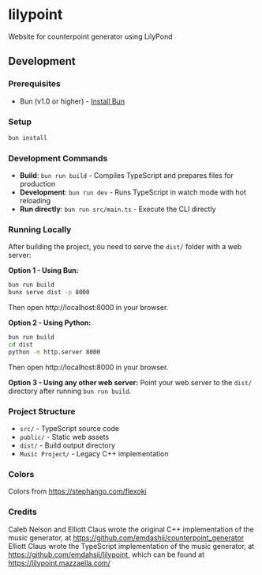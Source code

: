 # lilypoint

Website for counterpoint generator using LilyPond

## Development

### Prerequisites

-   Bun (v1.0 or higher) - [Install Bun](https://bun.sh)

### Setup

```bash
bun install
```

### Development Commands

-   **Build**: `bun run build` - Compiles TypeScript and prepares files for production
-   **Development**: `bun run dev` - Runs TypeScript in watch mode with hot reloading
-   **Run directly**: `bun run src/main.ts` - Execute the CLI directly

### Running Locally

After building the project, you need to serve the `dist/` folder with a web server:

**Option 1 - Using Bun:**
```bash
bun run build
bunx serve dist -p 8000
```
Then open http://localhost:8000 in your browser.

**Option 2 - Using Python:**
```bash
bun run build
cd dist
python -m http.server 8000
```
Then open http://localhost:8000 in your browser.

**Option 3 - Using any other web server:**
Point your web server to the `dist/` directory after running `bun run build`.

### Project Structure

-   `src/` - TypeScript source code
-   `public/` - Static web assets
-   `dist/` - Build output directory
-   `Music Project/` - Legacy C++ implementation

### Colors

Colors from https://stephango.com/flexoki

### Credits

Caleb Nelson and Elliott Claus wrote the original C++ implementation of the music generator, at
https://github.com/emdashii/counterpoint_generator Elliott Claus wrote the TypeScript implementation of the music
generator, at https://github.com/emdahsii/lilypoint, which can be found at https://lilypoint.mazzaella.com/
